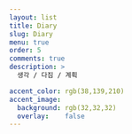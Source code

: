 ```yaml
---
layout: list
title: Diary
slug: Diary
menu: true
order: 5
comments: true
description: >
  생각 / 다짐 / 계획

accent_color: rgb(38,139,210)
accent_image:
  background: rgb(32,32,32)
  overlay:    false
---
```


